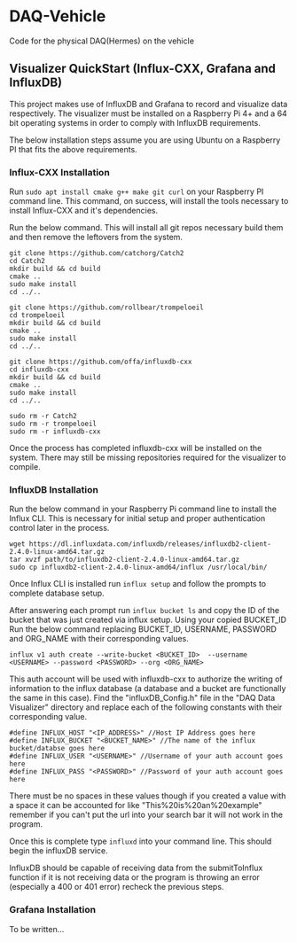 # DAQ-Vehicle
 Code for the physical DAQ(Hermes) on the vehicle


## Visualizer QuickStart (Influx-CXX, Grafana and InfluxDB)

This project makes use of InfluxDB and Grafana to record and visualize data respectively. The visualizer must be installed on a Raspberry Pi 4+ and a 64 bit operating systems in order to comply with InfluxDB requirements. 

The below installation steps assume you are using Ubuntu on a Raspberry PI that fits the above requirements.

### Influx-CXX Installation

Run `sudo apt install cmake g++ make git curl` on your Raspberry PI command line. This command, on success, will install the tools necessary to install Influx-CXX and it's dependencies.

Run the below command. This will install all git repos necessary build them and then remove the leftovers from the system.

```
git clone https://github.com/catchorg/Catch2
cd Catch2
mkdir build && cd build
cmake ..
sudo make install
cd ../..

git clone https://github.com/rollbear/trompeloeil
cd trompeloeil
mkdir build && cd build
cmake ..
sudo make install
cd ../..

git clone https://github.com/offa/influxdb-cxx
cd influxdb-cxx
mkdir build && cd build
cmake ..
sudo make install
cd ../..

sudo rm -r Catch2
sudo rm -r trompeloeil
sudo rm -r influxdb-cxx
```

Once the process has completed influxdb-cxx will be installed on the system. There may still be missing repositories required for the visualizer to compile.

### InfluxDB Installation

Run the below command in your Raspberry Pi command line to install the Influx CLI. This is necessary for initial setup and proper authentication control later in the process.
```
wget https://dl.influxdata.com/influxdb/releases/influxdb2-client-2.4.0-linux-amd64.tar.gz
tar xvzf path/to/influxdb2-client-2.4.0-linux-amd64.tar.gz
sudo cp influxdb2-client-2.4.0-linux-amd64/influx /usr/local/bin/
```

Once Influx CLI is installed run `influx setup` and follow the prompts to complete database setup.

After answering each prompt run `influx bucket ls` and copy the ID of the bucket that was just created via influx setup. Using your copied BUCKET_ID Run the below command replacing BUCKET_ID, USERNAME, PASSWORD and ORG_NAME with their corresponding values.
```
influx v1 auth create --write-bucket <BUCKET_ID>  --username <USERNAME> --password <PASSWORD> --org <ORG_NAME>
```

This auth account will be used with influxdb-cxx to authorize the writing of information to the influx database (a database and a bucket are functionally the same in this case). Find the "influxDB_Config.h" file  in the "DAQ Data Visualizer" directory and replace each of the following constants with their corresponding value. 
```
#define INFLUX_HOST "<IP_ADDRESS>" //Host IP Address goes here
#define INFLUX_BUCKET "<BUCKET_NAME>" //The name of the influx bucket/databse goes here
#define INFLUX_USER "<USERNAME>" //Username of your auth account goes here
#define INFLUX_PASS "<PASSWORD>" //Password of your auth account goes here
```
There must be no spaces in these values though if you created a value with a space it can be accounted for like "This%20is%20an%20example" remember if you can't put the url into your search bar it will not work in the program.

Once this is complete type `influxd` into your command line. This should begin the influxDB service.

InfluxDB should be capable of receiving data from the submitToInflux function if it is not receiving data or the program is throwing an error (especially a 400 or 401 error) recheck the previous steps.

### Grafana Installation

To be written...
